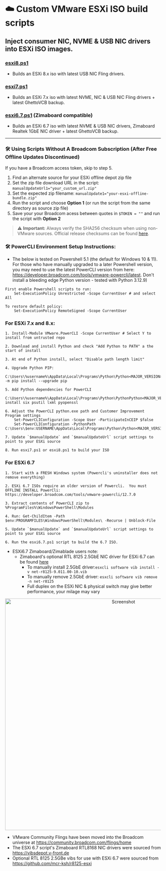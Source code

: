 # ☁️ Custom VMware ESXi ISO build scripts
## Inject consumer NIC, NVME & USB NIC drivers into ESXi ISO images.

### [esxi8.ps1](https://github.com/itiligent/ESXi-Custom-ISO/blob/main/esxi8.ps1) 
- Builds an ESXi 8.x iso with latest USB NIC Fling drivers.

### [esxi7.ps1](https://github.com/itiligent/ESXi-Custom-ISO/blob/main/esxi7.ps1)
- Builds an ESXi 7.x iso with latest NVME, NIC & USB NIC Fling drivers + latest GhettoVCB backup.

### [esxi6.7.ps1](https://raw.githubusercontent.com/itiligent/ESXi-Custom-ISO/main/esxi6.7.ps1) (Zimaboard compatible)
- Builds an ESXi 6.7 iso with latest NVME & USB NIC drivers, Zimaboard Realtek 1GbE NIC driver + latest GhettoVCB backup.

---

### 🛠️ Using Scripts Without A Broadcom Subscription (After Free Offline Updates Discontinued)

If you have a Broadcom access token, skip to step 5.

1. Find an alternate source for your ESXi offline depot zip file
2. Set the zip file download URL in the script:
   `manualUpdateUrl1="your_custom_url.zip"`
3. Set the expected zip filename:
   `manualUpdate1="your-esxi-offline-bundle.zip"`
4. Run the script and choose **Option 1** (or run the script from the same directory as source zip file)
5. Save your your Broadcom acess between quotes in `$TOKEN = ""` and run the script with **Option 2**

> ⚠️ **Important:** Always verify the SHA256 checksum when using non-VMware sources. Official release checksums can be found [here](https://techdocs.broadcom.com/us/en/vmware-cis/vsphere/vsphere/8-0/release-notes/esxi-update-and-patch-release-notes.html).


### 🛠️ PowerCLI Environment Setup Instructions:

- The below is tested on Powershell 5.1 (the default for Windows 10 & 11). For those who have manually upgraded to a later Powershell version, you may need to use the latest PowerCLI version from here: https://developer.broadcom.com/tools/vmware-powercli/latest. Don't install a bleeding edge Python version - tested with Python 3.12.9) 

```
First enable Powershell scripts to run:
	Set-ExecutionPolicy Unrestricted -Scope CurrentUser # and select All

To restore default policy:
	Set-ExecutionPolicy RemoteSigned -Scope CurrentUser
```

### For ESXi 7.x and 8.x:
```
1. Install-Module VMware.PowerCLI -Scope CurrentUser # Select Y to install from untrusted repo

2. Download and install Python and check "Add Python to PATH" a the start of install 

3. At end of Python install, select "Disable path length limit"

4. Upgrade Python PIP:
	C:\Users\%username%\AppData\Local\Programs\Python\Python<MAJOR_VERSION>\python.exe -m pip install --upgrade pip

5. Add Python dependencies for PowerCLI
	C:\Users\%username%\AppData\Local\Programs\Python\PythonPython<MAJOR_VERSION>\Scripts\pipPython<MAJOR_VERSION>.exe install six psutil lxml pyopenssl

6. Adjust the PowerCLI python.exe path and Customer Improvement Program settings
	Set-PowerCLIConfiguration -Scope User -ParticipateInCEIP $false
	Set-PowerCLIConfiguration -PythonPath C:\Users\$env:USERNAME\AppData\Local\Programs\Python\Python<MAJOR_VERSION>\python.exe

7. Update `$manualUpdate` and `$manualUpdateUrl` script settings to point to your ESXi source

8. Run esxi7.ps1 or esxi8.ps1 to build your ISO
```

### For ESXi 6.7
```
1. Start with a FRESH Windows system (Powercli's uninstaller does not remove everything)

2. ESXi 6.7 ISOs require an older version of Powercli.  You must OFFLINE INSTALL PowerCli:
https://developer.broadcom.com/tools/vmware-powercli/12.7.0

3. Extract contents of PowerCLI zip to %ProgramFiles%\WindowsPowerShell\Modules 

4. Run: Get-ChildItem -Path $env:PROGRAMFILES\WindowsPowerShell\Modules\ -Recurse | Unblock-File

5. Update `$manualUpdate` and `$manualUpdateUrl` script settings to point to your ESXi source

6. Run the esxi6.7.ps1 script to build the 6.7 ISO.
 ```
  
- ESXi6.7 Zimaboard/Zimablade users note:
  - Zimaboard's optional RTL 8125 2.5GbE NIC driver for ESXi 6.7 can be found [here](https://github.com/itiligent/ESXi-Custom-ISO/raw/main/6-updates/net-r8125-9.011.00-10.vib)
    - To manually install 2.5GbE driver:`esxcli software vib install -v net-r8125-9.011.00-10.vib`
    - To manually remove 2.5GbE driver: `esxcli software vib remove -n net-r8125`
    - Full duplex on the ESXi NIC & physical switch may give better performance, your milage may vary
  
<p align="center">
  <img src="https://github.com/itiligent/ESXi-Custom-ISO/blob/main/6-updates/esxi-zimaboard-screenshot.PNG" width="750" alt="Screenshot">
</p>

- VMware Community Flings have been moved into the Broadcom universe at https://community.broadcom.com/flings/home
- The ESXi 6.7 script's Zimaboard RTL8168 NIC drivers were sourced from https://vibsdepot.v-front.de
- Optional RTL 8125 2.5GBe vibs for use with ESXi 6.7 were sourced from https://github.com/mcr-ksh/r8125-esxi
